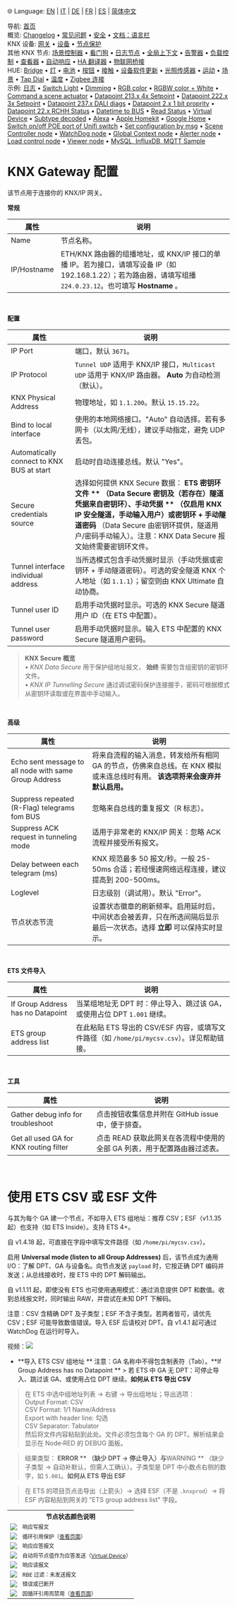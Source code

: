 🌐 Language: [EN](https://supergiovane.github.io/node-red-contrib-knx-ultimate/wiki/Gateway-configuration) | [IT](https://supergiovane.github.io/node-red-contrib-knx-ultimate/wiki/it-Gateway-configuration) | [DE](https://supergiovane.github.io/node-red-contrib-knx-ultimate/wiki/de-Gateway-configuration) | [FR](https://supergiovane.github.io/node-red-contrib-knx-ultimate/wiki/fr-Gateway-configuration) | [ES](https://supergiovane.github.io/node-red-contrib-knx-ultimate/wiki/es-Gateway-configuration) | [简体中文](https://supergiovane.github.io/node-red-contrib-knx-ultimate/wiki/zh-CN-Gateway-configuration)

<!-- NAV START -->
导航: [首页](https://supergiovane.github.io/node-red-contrib-knx-ultimate/wiki/zh-CN-Home)  
概览: [Changelog](https://github.com/Supergiovane/node-red-contrib-knx-ultimate/blob/master/CHANGELOG.md) • [常见问题](https://supergiovane.github.io/node-red-contrib-knx-ultimate/wiki/zh-CN-FAQ-Troubleshoot) • [安全](https://supergiovane.github.io/node-red-contrib-knx-ultimate/wiki/zh-CN-SECURITY) • [文档：语言栏](https://supergiovane.github.io/node-red-contrib-knx-ultimate/wiki/zh-CN-Docs-Language-Bar)  
KNX 设备: [网关](https://supergiovane.github.io/node-red-contrib-knx-ultimate/wiki/zh-CN-Gateway-configuration) • [设备](https://supergiovane.github.io/node-red-contrib-knx-ultimate/wiki/zh-CN-Device) • [节点保护](https://supergiovane.github.io/node-red-contrib-knx-ultimate/wiki/zh-CN-Protections)  
其他 KNX 节点: [场景控制器](https://supergiovane.github.io/node-red-contrib-knx-ultimate/wiki/zh-CN-SceneController-Configuration) • [看门狗](https://supergiovane.github.io/node-red-contrib-knx-ultimate/wiki/zh-CN-WatchDog-Configuration) • [日志节点](https://supergiovane.github.io/node-red-contrib-knx-ultimate/wiki/zh-CN-Logger-Configuration) • [全局上下文](https://supergiovane.github.io/node-red-contrib-knx-ultimate/wiki/zh-CN-GlobalVariable) • [告警器](https://supergiovane.github.io/node-red-contrib-knx-ultimate/wiki/zh-CN-Alerter-Configuration) • [负载控制](https://supergiovane.github.io/node-red-contrib-knx-ultimate/wiki/zh-CN-LoadControl-Configuration) • [查看器](https://supergiovane.github.io/node-red-contrib-knx-ultimate/wiki/zh-CN-knxUltimateViewer) • [自动响应](https://supergiovane.github.io/node-red-contrib-knx-ultimate/wiki/zh-CN-KNXAutoResponder) • [HA 翻译器](https://supergiovane.github.io/node-red-contrib-knx-ultimate/wiki/zh-CN-HATranslator) • [物联网桥接](https://supergiovane.github.io/node-red-contrib-knx-ultimate/wiki/zh-CN-IoT-Bridge-Configuration)  
HUE: [Bridge](https://supergiovane.github.io/node-red-contrib-knx-ultimate/wiki/zh-CN-HUE+Bridge+configuration) • [灯](https://supergiovane.github.io/node-red-contrib-knx-ultimate/wiki/zh-CN-HUE+Light) • [电池](https://supergiovane.github.io/node-red-contrib-knx-ultimate/wiki/zh-CN-HUE+Battery) • [按钮](https://supergiovane.github.io/node-red-contrib-knx-ultimate/wiki/zh-CN-HUE+Button) • [接触](https://supergiovane.github.io/node-red-contrib-knx-ultimate/wiki/zh-CN-HUE+Contact+sensor) • [设备软件更新](https://supergiovane.github.io/node-red-contrib-knx-ultimate/wiki/zh-CN-HUE+Device+software+update) • [光照传感器](https://supergiovane.github.io/node-red-contrib-knx-ultimate/wiki/zh-CN-HUE+Light+sensor) • [运动](https://supergiovane.github.io/node-red-contrib-knx-ultimate/wiki/zh-CN-HUE+Motion) • [场景](https://supergiovane.github.io/node-red-contrib-knx-ultimate/wiki/zh-CN-HUE+Scene) • [Tap Dial](https://supergiovane.github.io/node-red-contrib-knx-ultimate/wiki/zh-CN-HUE+Tapdial) • [温度](https://supergiovane.github.io/node-red-contrib-knx-ultimate/wiki/zh-CN-HUE+Temperature+sensor) • [Zigbee 连接](https://supergiovane.github.io/node-red-contrib-knx-ultimate/wiki/zh-CN-HUE+Zigbee+connectivity)  
示例: [日志](https://supergiovane.github.io/node-red-contrib-knx-ultimate/wiki/zh-CN-Logger-Sample) • [Switch Light](https://supergiovane.github.io/node-red-contrib-knx-ultimate/wiki/-Sample---Switch-light) • [Dimming](https://supergiovane.github.io/node-red-contrib-knx-ultimate/wiki/-Sample---Dimming) • [RGB color](https://supergiovane.github.io/node-red-contrib-knx-ultimate/wiki/-Sample---RGB-Color) • [RGBW color + White](https://supergiovane.github.io/node-red-contrib-knx-ultimate/wiki/-Sample---RGBW-Color-plus-White) • [Command a scene actuator](https://supergiovane.github.io/node-red-contrib-knx-ultimate/wiki/-Sample---Control-a-scene-actuator) • [Datapoint 213.x 4x Setpoint](https://supergiovane.github.io/node-red-contrib-knx-ultimate/wiki/-Sample---DPT213) • [Datapoint 222.x 3x Setpoint](https://supergiovane.github.io/node-red-contrib-knx-ultimate/wiki/-Sample---DPT222) • [Datapoint 237.x DALI diags](https://supergiovane.github.io/node-red-contrib-knx-ultimate/wiki/-Sample---DPT237) • [Datapoint 2.x 1 bit proprity](https://supergiovane.github.io/node-red-contrib-knx-ultimate/wiki/-Sample---DPT2) • [Datapoint 22.x RCHH Status](https://supergiovane.github.io/node-red-contrib-knx-ultimate/wiki/-Sample---DPT22) • [Datetime to BUS](https://supergiovane.github.io/node-red-contrib-knx-ultimate/wiki/-Sample---DateTime-to-BUS) • [Read Status](https://supergiovane.github.io/node-red-contrib-knx-ultimate/wiki/-Sample---Read-value-from-Device) • [Virtual Device](https://supergiovane.github.io/node-red-contrib-knx-ultimate/wiki/-Sample---Virtual-Device) • [Subtype decoded](https://supergiovane.github.io/node-red-contrib-knx-ultimate/wiki/-Sample---Subtype) • [Alexa](https://supergiovane.github.io/node-red-contrib-knx-ultimate/wiki/-Sample---Alexa) • [Apple Homekit](https://supergiovane.github.io/node-red-contrib-knx-ultimate/wiki/-Sample---Apple-Homekit) • [Google Home](https://supergiovane.github.io/node-red-contrib-knx-ultimate/wiki/-Sample---Google-Assistant) • [Switch on/off POE port of Unifi switch](https://supergiovane.github.io/node-red-contrib-knx-ultimate/wiki/-Sample---UnifiPOE) • [Set configuration by msg](https://supergiovane.github.io/node-red-contrib-knx-ultimate/wiki/-Sample-setConfig) • [Scene Controller node](https://supergiovane.github.io/node-red-contrib-knx-ultimate/wiki/Sample-Scene-Node) • [WatchDog node](https://supergiovane.github.io/node-red-contrib-knx-ultimate/wiki/-Sample---WatchDog) • [Global Context node](https://supergiovane.github.io/node-red-contrib-knx-ultimate/wiki/SampleGlobalContextNode) • [Alerter node](https://supergiovane.github.io/node-red-contrib-knx-ultimate/wiki/SampleAlerter) • [Load control node](https://supergiovane.github.io/node-red-contrib-knx-ultimate/wiki/SampleLoadControl) • [Viewer node](https://supergiovane.github.io/node-red-contrib-knx-ultimate/wiki/knxUltimateViewer) • [MySQL, InfluxDB, MQTT Sample](https://supergiovane.github.io/node-red-contrib-knx-ultimate/wiki/Sample-KNX2MQTT-KNX2MySQL-KNX2InfluxDB)
<!-- NAV END -->

# KNX Gateway 配置

该节点用于连接你的 KNX/IP 网关。

**常规**

|属性|说明|
|--|--|
| Name | 节点名称。|
| IP/Hostname | ETH/KNX 路由器的组播地址，或 KNX/IP 接口的单播 IP。若为接口，请填写设备 IP（如 192.168.1.22）；若为路由器，请填写组播 `224.0.23.12`。也可填写 **Hostname** 。|

<br/>

**配置**

|属性|说明|
|--|--|
| IP Port | 端口，默认 `3671`。|
| IP Protocol | `Tunnel UDP` 适用于 KNX/IP 接口，`Multicast UDP` 适用于 KNX/IP 路由器。 **Auto** 为自动检测（默认）。|
| KNX Physical Address | 物理地址，如 `1.1.200`。默认 `15.15.22`。|
| Bind to local interface | 使用的本地网络接口。"Auto" 自动选择。若有多网卡（以太网/无线），建议手动指定，避免 UDP 丢包。|
| Automatically connect to KNX BUS at start | 启动时自动连接总线。默认 "Yes"。|
| Secure credentials source | 选择如何提供 KNX Secure 数据： **ETS 密钥环文件 ** （Data Secure 密钥及（若存在）隧道凭据来自密钥环）、**手动凭据 ** （仅启用 KNX IP 安全隧道，手动输入用户）或**密钥环 + 手动隧道密码** （Data Secure 由密钥环提供，隧道用户/密码手动输入）。注意：KNX Data Secure 报文始终需要密钥环文件。|
| Tunnel interface individual address | 当所选模式包含手动凭据时显示（手动凭据或密钥环 + 手动隧道密码）。可选的安全隧道 KNX 个人地址（如 `1.1.1`）；留空则由 KNX Ultimate 自动协商。|
| Tunnel user ID | 启用手动凭据时显示。可选的 KNX Secure 隧道用户 ID（在 ETS 中配置）。|
| Tunnel user password | 启用手动凭据时显示。输入 ETS 中配置的 KNX Secure 隧道用户密码。|

> **KNX Secure 概览** \
> • _KNX Data Secure_ 用于保护组地址报文， **始终** 需要包含组密钥的密钥环文件。\
> • _KNX IP Tunnelling Secure_ 通过调试密码保护连接握手，密码可根据模式从密钥环读取或在界面中手动输入。

<br/>

**高级**

|属性|说明|
|--|--|
| Echo sent message to all node with same Group Address | 将来自流程的输入消息，转发给所有相同 GA 的节点，仿佛来自总线。在 KNX 模拟或未连总线时有用。 **该选项将来会废弃并默认启用。** |
| Suppress repeated (R-Flag) telegrams fom BUS | 忽略来自总线的重复报文（R 标志）。|
| Suppress ACK request in tunneling mode | 适用于非常老的 KNX/IP 网关：忽略 ACK 流程并接受所有报文。|
| Delay between each telegram (ms) | KNX 规范最多 50 报文/秒。一般 25-50ms 合适；若经慢速网络远程连接，建议提高到 200-500ms。|
| Loglevel | 日志级别（调试用）。默认 "Error"。|
| 节点状态节流 | 设置状态徽章的刷新频率。启用延时后，中间状态会被丢弃，只在所选间隔后显示最后一次状态。选择 **立即** 可以保持实时显示。|

<br/>

**ETS 文件导入**

|属性|说明|
|--|--|
| If Group Address has no Datapoint | 当某组地址无 DPT 时：停止导入、跳过该 GA，或使用占位 DPT `1.001` 继续。|
| ETS group address list | 在此粘贴 ETS 导出的 CSV/ESF 内容，或填写文件路径（如 `/home/pi/mycsv.csv`）。详见帮助链接。|

<br/>

**工具**

|属性|说明|
|--|--|
| Gather debug info for troubleshoot | 点击按钮收集信息并附在 GitHub issue 中，便于排查。|
| Get all used GA for KNX routing filter | 点击 READ 获取此网关在各流程中使用的全部 GA 列表，用于配置路由器过滤表。|

<br/>

# 使用 ETS CSV 或 ESF 文件

与其为每个 GA 建一个节点，不如导入 ETS 组地址：推荐 CSV；ESF（v1.1.35 起）也支持（如 ETS Inside）。支持 ETS 4+。

自 v1.4.18 起，可直接在字段中填写文件路径（如 `/home/pi/mycsv.csv`）。

启用 **Universal mode (listen to all Group Addresses)** 后，该节点成为通用 I/O：了解 DPT、GA 与设备名。向节点发送 `payload` 时，它按正确 DPT 编码并发送；从总线接收时，按 ETS 中的 DPT 解码输出。

自 v1.1.11 起，即使没有 ETS 也可使用通用模式：通过消息提供 DPT 和数值。收到总线报文时，同时输出 RAW，并尝试在未知 DPT 下解码。

注意：CSV 含精确 DPT 及子类型；ESF 不含子类型。若两者皆可，请优先 CSV；ESF 可能导致数值错误。导入 ESF 后请校对 DPT。自 v1.4.1 起可通过 WatchDog 在运行时导入。

视频：<a href="https://youtu.be/egRbR_KwP9I"><img src='https://raw.githubusercontent.com/Supergiovane/node-red-contrib-knx-ultimate/master/img/yt.png'></a>

- **导入 ETS CSV 组地址 ** 注意：GA 名称中不得包含制表符（Tab）。**If Group Address has no Datapoint ** > 若 ETS 中 GA 无 DPT：可停止导入、跳过该 GA、或使用占位 DPT 继续。**如何从 ETS 导出 CSV**

> 在 ETS 中选中组地址列表 → 右键 → 导出组地址；导出选项：<br/>
> Output Format: CSV<br/>
> CSV Format: 1/1 Name/Address<br/>
> Export with header line: 勾选<br/>
> CSV Separator: Tabulator<br/>
> 然后将文件内容粘贴到此处。文件必须包含每个 GA 的 DPT。解析结果会显示在 Node‑RED 的 DEBUG 面板。

> 结果类型： **ERROR ** （缺少 DPT → 停止导入）与**WARNING ** （缺少子类型 → 自动补默认，但需人工确认）。子类型是 DPT 中小数点右侧的数字，如 `5.001`。**如何从 ETS 导出 ESF**

> 在 ETS 的项目页点击导出（上箭头）→ 选择 ESF（不是 `.knxprod`）→ 将 ESF 内容粘贴到网关的 "ETS group address list" 字段。

<p>
    <table style="font-size:12px">
        <tr><th colspan="2" style="font-size:14px">节点状态颜色说明</th></tr>
        <tr><td><img src="https://raw.githubusercontent.com/Supergiovane/node-red-contrib-knx-ultimate/master/img/greendot.png"></td><td>响应写报文</td></tr>
        <tr><td><img src="https://raw.githubusercontent.com/Supergiovane/node-red-contrib-knx-ultimate/master/img/greenring.png"></td><td>循环引用保护（<a href="https://supergiovane.github.io/node-red-contrib-knx-ultimate/wiki" target="_blank">查看页面</a>）</td></tr>
        <tr><td><img src="https://raw.githubusercontent.com/Supergiovane/node-red-contrib-knx-ultimate/master/img/bluedot.png"></td><td>响应应答报文</td></tr>
        <tr><td><img src="https://raw.githubusercontent.com/Supergiovane/node-red-contrib-knx-ultimate/master/img/bluering.png"></td><td>自动将节点值作为应答发送（<a href="https://supergiovane.github.io/node-red-contrib-knx-ultimate/wiki/-Sample---Virtual-Device" target="_blank">Virtual Device</a>）</td></tr>
        <tr><td><img src="https://raw.githubusercontent.com/Supergiovane/node-red-contrib-knx-ultimate/master/img/greudot.png"></td><td>响应读报文</td></tr>
        <tr><td><img src="https://raw.githubusercontent.com/Supergiovane/node-red-contrib-knx-ultimate/master/img/greyring.png"></td><td>RBE 过滤：未发送报文</td></tr>
        <tr><td><img src="https://raw.githubusercontent.com/Supergiovane/node-red-contrib-knx-ultimate/master/img/reddot.png"></td><td>错误或已断开</td></tr>
        <tr><td><img src="https://raw.githubusercontent.com/Supergiovane/node-red-contrib-knx-ultimate/master/img/redring.png"></td><td>因循环引用而禁用（<a href="https://supergiovane.github.io/node-red-contrib-knx-ultimate/wiki" target="_blank">查看页面</a>）</td></tr>
    </table>
</p>
